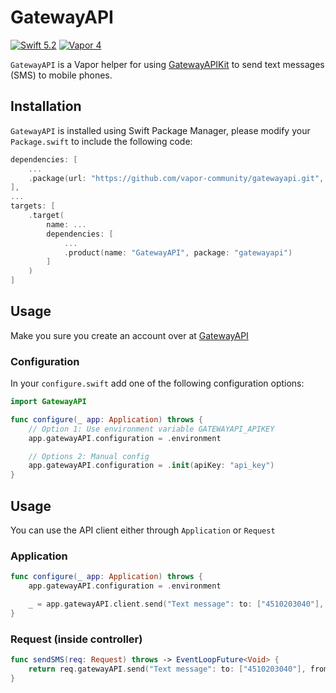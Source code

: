 # GatewayAPI
[![Swift 5.2](https://img.shields.io/badge/swift-5.2-orange.svg?style=flat)](http://swift.org)
[![Vapor 4](https://img.shields.io/badge/vapor-4.0-blue.svg?style=flat)](https://vapor.codes)

`GatewayAPI` is a Vapor helper for using [GatewayAPIKit](https://github.com/vapor-community/GatewayAPIKit) to send text messages (SMS) to mobile phones.

## Installation
`GatewayAPI` is installed using Swift Package Manager, please modify your `Package.swift` to include the following code:

```swift
dependencies: [
    ...
    .package(url: "https://github.com/vapor-community/gatewayapi.git", from: "1.0.0-rc.1")
],
...
targets: [
    .target(
        name: ...
        dependencies: [
            ...
            .product(name: "GatewayAPI", package: "gatewayapi")
        ]
    )
]
```

## Usage
Make you sure you create an account over at [GatewayAPI](https://gatewayapi.com)

### Configuration 
In your `configure.swift` add one of the following configuration options:

```swift
import GatewayAPI

func configure(_ app: Application) throws {
    // Option 1: Use environment variable GATEWAYAPI_APIKEY
    app.gatewayAPI.configuration = .environment

    // Options 2: Manual config  
    app.gatewayAPI.configuration = .init(apiKey: "api_key")
}
```

## Usage
You can use the API client either through `Application` or `Request`

### Application
```swift
func configure(_ app: Application) throws {
    app.gatewayAPI.configuration = .environment

    _ = app.gatewayAPI.client.send("Text message": to: ["4510203040"], from: "Mads")
}
```

### Request (inside controller)
```swift
func sendSMS(req: Request) throws -> EventLoopFuture<Void> {
    return req.gatewayAPI.send("Text message": to: ["4510203040"], from: "Mads").transform(to: ())
}
```
